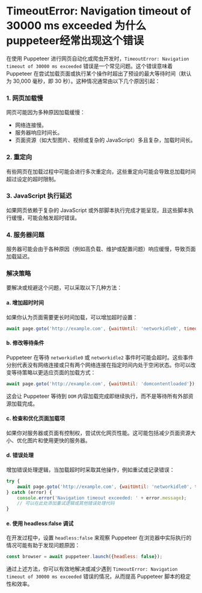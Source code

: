 # TimeoutError: Navigation timeout of 30000 ms exceeded   为什么puppeteer经常出现这个错误


在使用 Puppeteer 进行网页自动化或爬虫开发时，`TimeoutError: Navigation timeout of 30000 ms exceeded` 错误是一个常见问题。这个错误意味着 Puppeteer 在尝试加载页面或执行某个操作时超出了预设的最大等待时间（默认为 30,000 毫秒，即 30 秒）。这种情况通常由以下几个原因引起：

### 1. 网页加载慢
网页可能因为多种原因加载缓慢：
- 网络连接慢。
- 服务器响应时间长。
- 页面资源（如大型图片、视频或复杂的 JavaScript）多且复杂，加载时间长。

### 2. 重定向
有些网页在加载过程中可能会进行多次重定向，这些重定向可能会导致总加载时间超过设定的超时限制。

### 3. JavaScript 执行延迟
如果网页依赖于复杂的 JavaScript 或外部脚本执行完成才能呈现，且这些脚本执行缓慢，可能会触发超时错误。

### 4. 服务器问题
服务器可能会由于各种原因（例如高负载、维护或配置问题）响应缓慢，导致页面加载延迟。

### 解决策略
要解决或规避这个问题，可以采取以下几种方法：

#### a. 增加超时时间
如果你认为页面需要更长时间加载，可以增加超时设置：
```javascript
await page.goto('http://example.com', {waitUntil: 'networkidle0', timeout: 60000}); // 设置超时时间为60秒
```

#### b. 修改等待条件
Puppeteer 在等待 `networkidle0` 或 `networkidle2` 事件时可能会超时。这些事件分别代表没有网络连接或只有两个网络连接在指定时间内处于空闲状态。你可以改变等待策略以更适应页面的加载方式：
```javascript
await page.goto('http://example.com', {waitUntil: 'domcontentloaded'});
```
这会让 Puppeteer 等待到 `DOM` 内容加载完成即继续执行，而不是等待所有外部资源加载完成。

#### c. 检查和优化页面加载项
如果你对服务器或页面有控制权，尝试优化网页性能。这可能包括减少页面资源大小、优化图片和使用更快的服务器。

#### d. 错误处理
增加错误处理逻辑，当加载超时时采取其他操作，例如重试或记录错误：
```javascript
try {
    await page.goto('http://example.com', {waitUntil: 'networkidle0', timeout: 30000});
} catch (error) {
    console.error('Navigation timeout exceeded: ' + error.message);
    // 可以在此处添加重试逻辑或其他错误处理代码
}
```

#### e. 使用 headless:false 调试
在开发过程中，设置 `headless:false` 来观察 Puppeteer 在浏览器中实际执行的情况可能有助于发现问题原因：
```javascript
const browser = await puppeteer.launch({headless: false});
```

通过上述方法，你可以有效地解决或减少遇到 `TimeoutError: Navigation timeout of 30000 ms exceeded` 错误的情况，从而提高 Puppeteer 脚本的稳定性和效率。 